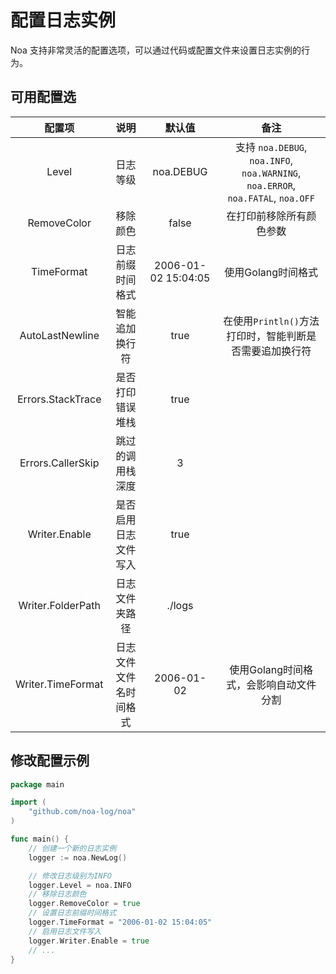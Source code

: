 # 配置日志实例
Noa 支持非常灵活的配置选项，可以通过代码或配置文件来设置日志实例的行为。

## 可用配置选
|      配置项       |          说明          |       默认值        |                                      备注                                       |
| :---------------: | :--------------------: | :-----------------: | :-----------------------------------------------------------------------------: |
|       Level       |        日志等级        |      noa.DEBUG      | 支持 `noa.DEBUG`, `noa.INFO`, `noa.WARNING`, `noa.ERROR`, `noa.FATAL`, `noa.OFF` |
|    RemoveColor    |        移除颜色        |        false        |                            在打印前移除所有颜色参数                             |
|    TimeFormat     |    日志前缀时间格式    | 2006-01-02 15:04:05 |                               使用Golang时间格式                                |
|  AutoLastNewline  |     智能追加换行符     |        true         |             在使用`Println()`方法打印时，智能判断是否需要追加换行符             |
| Errors.StackTrace |    是否打印错误堆栈    |        true         |                                                                                 |
| Errors.CallerSkip |    跳过的调用栈深度    |          3          |                                                                                 |
|   Writer.Enable   |  是否启用日志文件写入  |        true         |                                                                                 |
| Writer.FolderPath |     日志文件夹路径     |       ./logs        |                                                                                 |
| Writer.TimeFormat | 日志文件文件名时间格式 |     2006-01-02      |                     使用Golang时间格式，会影响自动文件分割                      |

## 修改配置示例
```go
package main

import (
    "github.com/noa-log/noa"
)

func main() {
    // 创建一个新的日志实例
    logger := noa.NewLog()

    // 修改日志级别为INFO
    logger.Level = noa.INFO
    // 移除日志颜色
    logger.RemoveColor = true
    // 设置日志前缀时间格式
    logger.TimeFormat = "2006-01-02 15:04:05"
    // 启用日志文件写入
    logger.Writer.Enable = true
    // ...
}
```